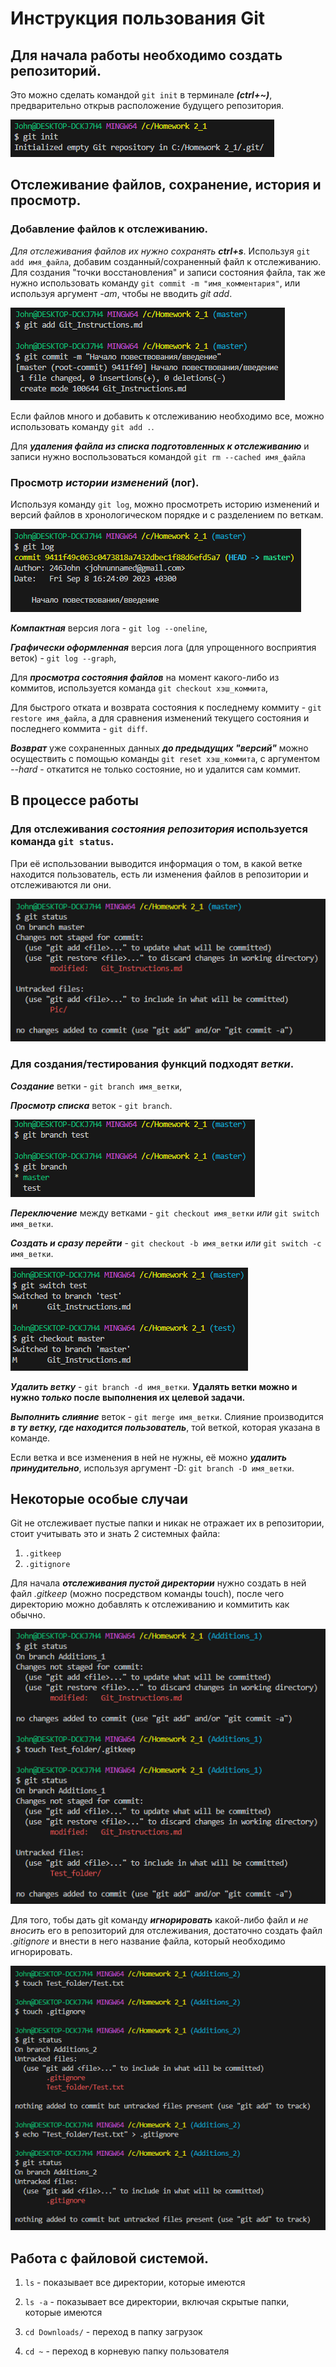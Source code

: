 # Инструкция пользования Git

## Для начала работы необходимо создать репозиторий.

Это можно сделать командой `git init` в терминале ***(ctrl+~)***, предварительно открыв расположение будущего репозитория.

![Initialization repository](Pic/init.png)

## Отслеживание файлов, сохранение, история и просмотр.

### Добавление файлов к отслеживанию.

*Для отслеживания файлов их нужно сохранять __ctrl+s__*. Используя `git add имя_файла`, добавим созданный/сохраненный файл к отслеживанию. Для создания "точки восстановления" и записи состояния файла, так же нужно использовать команду `git commit -m "имя_комментария"`, или используя аргумент *-am*, чтобы не вводить *git add*.

![Adding/commiting files](Pic/add_commit.png)

Если файлов много и добавить к отслеживанию необходимо все, можно использовать команду `git add .`.

Для ***удаления файла из списка подготовленных к отслеживанию*** и записи нужно воспользоваться командой `git rm --cached имя_файла`

### Просмотр ***истории изменений*** (лог).

Используя команду `git log`, можно просмотреть историю изменений и версий файлов в хронологическом порядке и с разделением по веткам.

![Using git log](Pic/git_log.png)

***Компактная*** версия лога - `git log --oneline`,

***Графически оформленная*** версия лога (для упрощенного восприятия веток) - `git log --graph`,

Для ***просмотра состояния файлов*** на момент какого-либо из коммитов, используется команда `git checkout хэш_коммита`,

Для быстрого отката и возврата состояния к последнему коммиту - `git restore имя_файла`, а для сравнения изменений текущего состояния и последнего коммита - `git diff`.

***Возврат*** уже сохраненных данных ***до предыдущих "версий"*** можно осуществить с помощью команды `git reset хэш_коммита`, с аргументом *--hard* - откатится не только состояние, но и удалится сам коммит. 

## В процессе работы

### Для отслеживания ***состояния репозитория*** используется команда `git status`.

При её использовании выводится информация о том, в какой ветке находится пользователь, есть ли изменения файлов в репозитории и отслеживаются ли они.

![Checking git status](Pic/git_status.png)

### Для создания/тестирования функций подходят ***ветки***.

***Создание*** ветки - `git branch имя_ветки`,

***Просмотр списка*** веток - `git branch`.

![Creating/listing branch](Pic/branches.png)

***Переключение*** между ветками - `git checkout имя_ветки` *или* `git switch имя_ветки`.

***Создать и сразу перейти*** - `git checkout -b имя_ветки` *или* `git switch -c имя_ветки`.

![Switching branches](Pic/switching_branches.png)

***Удалить ветку*** - `git branch -d имя_ветки`. **Удалять ветки можно и нужно _только_ после выполнения их целевой задачи.**

***Выполнить слияние*** веток - `git merge имя_ветки`. Слияние производится ***в ту ветку, где находится пользователь***, той веткой, которая указана в команде.

Если ветка и все изменения в ней не нужны, её можно ***удалить принудительно***, используя аргумент -D: `git branch -D имя_ветки`.

## Некоторые особые случаи

Git не отслеживает пустые папки и никак не отражает их в репозитории, стоит учитывать это и знать 2 системных файла:

1. `.gitkeep`
2. `.gitignore`

Для начала ***отслеживания пустой директории*** нужно создать в ней файл *.gitkeep* (можно посредством команды touch), после чего директорию можно добавлять к отслеживанию и коммитить как обычно.

![Keeping empty directory](Pic/git_keep.png)

Для того, тобы дать git команду ***игнорировать*** какой-либо файл и *не вносить* его в репозиторий для отслеживания, достаточно создать файл *.gitignore* и внести в него название файла, который необходимо игнорировать.

![Ignoring test directory](Pic/git_ignore.png)

## Работа с файловой системой.

1. `ls` - показывает все директории, которые имеются

2. `ls -a` - показывает все директории, включая скрытые папки, которые имеются

3. `cd Downloads/` - переход в папку загрузок

4. `cd ~` - переход в корневую папку пользователя